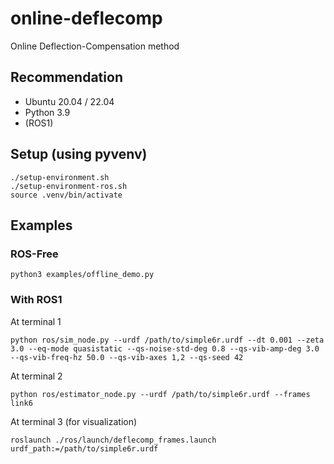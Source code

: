 # online-deflecomp
Online Deflection-Compensation method

## Recommendation
- Ubuntu 20.04 / 22.04
- Python 3.9
- (ROS1)

## Setup (using pyvenv)
```
./setup-environment.sh
./setup-environment-ros.sh
source .venv/bin/activate
```

## Examples

### ROS-Free
```
python3 examples/offline_demo.py 
```

### With ROS1
At terminal 1
```
python ros/sim_node.py --urdf /path/to/simple6r.urdf --dt 0.001 --zeta 3.0 --eq-mode quasistatic --qs-noise-std-deg 0.8 --qs-vib-amp-deg 3.0 --qs-vib-freq-hz 50.0 --qs-vib-axes 1,2 --qs-seed 42
```

At terminal 2
```
python ros/estimator_node.py --urdf /path/to/simple6r.urdf --frames link6
```

At terminal 3 (for visualization)
```
roslaunch ./ros/launch/deflecomp_frames.launch urdf_path:=/path/to/simple6r.urdf
```
